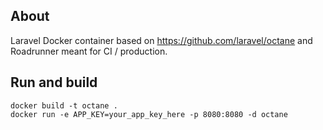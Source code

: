 ## About

Laravel Docker container based on https://github.com/laravel/octane and Roadrunner meant for CI / production.

## Run and build

```
docker build -t octane .
docker run -e APP_KEY=your_app_key_here -p 8080:8080 -d octane
```
